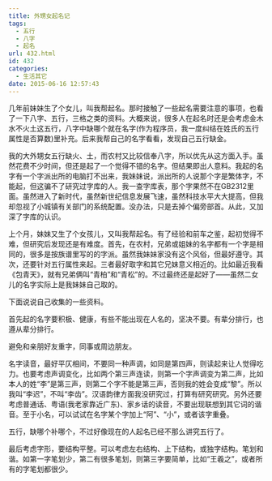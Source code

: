 ```yaml
---
title: 外甥女起名记
tags:
  - 五行
  - 八字
  - 起名
url: 432.html
id: 432
categories:
  - 生活其它
date: 2015-06-16 12:57:43
---
```


几年前妹妹生了个女儿，叫我帮起名。那时接触了一些起名需要注意的事项，也看了一下八字、五行，三格之类的资料。大概来说，很多人在起名时还是会考虑金木水不火土这五行，八字中缺哪个就在名字(作为程序员，我一度纠结在姓氏的五行属性是否算数)里补充。后来我帮自己的名字看看，发现自己五行缺金。 
<!-- more --> 
我的大外甥女五行缺火、土，而农村又比较信奉八字，所以优先从这方面入手。虽然花费不少时间，但还是起了一个觉得不错的名字。但结果即出人意料。我起的名字有一个字派出所的电脑打不出来，我妹妹说，派出所的人说那个字是繁体字，不能起，但这骗不了研究过字库的人。我一查字库表，那个字果然不在GB2312里面。虽然进入了新时代，虽然新世纪信息发展飞速，虽然科技水平大大提高，但我却忽视了小城镇有关部门的系统配置。没办法，只是去掉个偏旁部首。从此，又加深了字库的认识。 

上个月，妹妹又生了个女孩儿，又叫我帮起名。有了经验和前车之鉴，起初觉得不难，但研究后发现还是有难度。首先，在农村，兄弟或姐妹的名字都有一个字是相同的，很多是按族谱里写的的字派。虽然我妹妹家没有这个风俗，但最好遵守。其次，还要针对五行属性来起。三者最好取字和其它兄妹意义相近的。比如最近我看《包青天》，就有兄弟俩叫“青柏”和“青松”的。不过最终还是起好了——虽然二女儿的名字实际上是我妹妹自己取的。 

下面说说自己收集的一些资料。 

首先起的名字要积极、健康，有些不能出现在人名的，坚决不要。有辈分排行，也遵从辈分排行。

避免和亲朋好友重字，同事或周边朋友。 
 
名字读音，最好平仄相间，不要同一种声调，如同是第四声，则读起来让人觉得吃力。也要考虑声调变化，比如两个第三声连读，则第一个字声调变为第二声，比如本人的姓“李”是第三声，则第二个字不能是第三声，否则我的姓会变成“黎”。所以我叫“李迟”，不叫“李齿”。汉语韵律方面我没研究过，打算有研究研究。另外还要考虑普通话、粤语(我老家靠近广东)、家乡话的读音，不要出现联想到其它词的谐音。至于小名，可以试试在名字某个字加上“阿”、“小”，或者该字重叠。 

五行，缺哪个补哪个，不过好像现在的人起名已经不那么讲究五行了。 

最后考虑字形，要结构平整。可以考虑左右结构、上下结构，或独字结构。笔划和谐。如第一字笔划少，第二有很多笔划，则第三字要简单，比如“王羲之”，或者所有的字笔划都很少。
